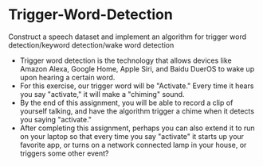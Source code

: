 # Trigger-Word-Detection
Construct a speech dataset and implement an algorithm for trigger word detection/keyword detection/wake word detection


* Trigger word detection is the technology that allows devices like Amazon Alexa, Google Home, Apple Siri, and Baidu DuerOS to wake up upon hearing a certain word.  
* For this exercise, our trigger word will be "Activate." Every time it hears you say "activate," it will make a "chiming" sound. 
* By the end of this assignment, you will be able to record a clip of yourself talking, and have the algorithm trigger a chime when it detects you saying "activate." 
* After completing this assignment, perhaps you can also extend it to run on your laptop so that every time you say "activate" it starts up your favorite app, or turns on a network connected lamp in your house, or triggers some other event? 
